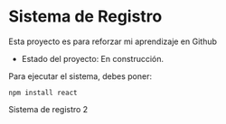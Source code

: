 <h1> Sistema de Registro </h1>
Esta proyecto es  para reforzar mi aprendizaje en Github 

- Estado del proyecto: En construcción.

Para ejecutar el sistema, debes poner:

```npm install react``` 

Sistema de registro 2
